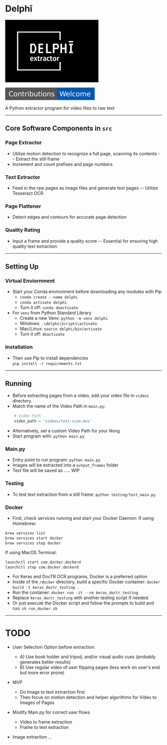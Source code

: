 # Delphī
<img src="image_assets/delphi_basic.svg" alt="Delphī" width="300" height="200">

![Contributions Welcome](image_assets/contributors_welcome.svg)

A Python extractor program for video files to raw text

---
## Core Software Components in `src`

### Page Extractor
- Utilize motion detection to recognize a full page, scanning its contents
  -- Extract the still frame
- Increment and count prefixes and page numbers

### Text Extractor
- Feed in the raw pages as image files and generate text pages
  -- Utilize Tesseract OCR

### Page Flattener
- Detect edges and contours for accurate page detection

### Quality Rating
- Input a frame and provide a quality score
  -- Essential for ensuring high quality text extraction

---
## Setting Up

### Virtual Enviornment
- Start your Conda environment before downloading any modules with Pip <br>
  - `conda create --name delphi`
  - `conda activate delphi`
  - Turn it off: `conda deactivate`
- For `venv` from Python Standard Library
  - Create a new Venv: `python -m venv delphi`
  - Windows: `.\delphi\Scripts\activate`
  - Mac/Linux: `source delphi/bin/activate`
  - Turn it off: `deactivate`

### Installation
- Then use Pip to install dependencies <br>
`pip install -r requirements.txt`

---
## Running
- Before extracting pages from a video, add your video file in `videos` directory.
- Match the name of the Video Path in `main.py`:
```python
    # Video Path
    video_path = 'videos/test-scan.mov'
```
- Alternatively, set a custom Video Path for your liking
- Start program with: ```python main.py```

### Main.py
- Entry point to run program: `python main.py`
- Images will be extracted into a `output_frames` folder
- Text file will be saved as ..... WIP

### Testing
- To test text extraction from a still frame: `python testing/test_main.py`

### Docker
- First, check services running and start your Docker Daemon: If using Homebrew:
```
brew services list
brew services start docker
brew services stop docker
```
If using MacOS Terminal:
```
launchctl start com.docker.dockerd
launchctl stop com.docker.dockerd
```
- For Keras and DocTR OCR programs, Docker is a preferred option
- Inside of the `/docker` directory, build a specific Docker container:
`docker build -t keras_doctr_testing .`
- Run the container:
`docker run -it --rm keras_doctr_testing`
- Replace `keras_doctr_testing` with another testing script if needed.
- Or just execute the Docker script and follow the prompts to build and run:
`sh run_docker.sh`

---
# TODO
- User Selection Option before extraction:
  - A) Use book holder and tripod, and/or visual audio cues (probably generates better results)
  - B) Use regular video of user flipping pages (less work on user's end but more error prone)

- MVP
  - Do Image to text extraction first 
  - Then focus on motion detection and helper algorithms for Video to Images of Pages

- Modify Main.py for correct user flows
  - Video to frame extraction
  - Frame to text extraction

- Image extraction ...

